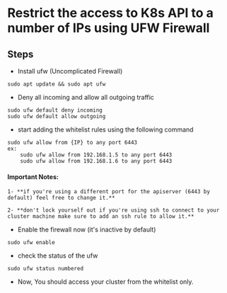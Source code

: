 # Restrict the access to K8s API to a number of IPs using UFW Firewall


## Steps

- Install ufw (Uncomplicated Firewall)
```
sudo apt update && sudo apt ufw
```

- Deny all incoming and allow all outgoing traffic
```
sudo ufw default deny incoming
sudo ufw default allow outgoing
```

- start adding the whitelist rules using the following command
```
sudo ufw allow from {IP} to any port 6443
ex:
    sudo ufw allow from 192.168.1.5 to any port 6443
    sudo ufw allow from 192.168.1.6 to any port 6443
```
#### Important Notes:
    1- **if you're using a different port for the apiserver (6443 by default) feel free to change it.**

    2- **don't lock yourself out if you're using ssh to connect to your cluster machine make sure to add an ssh rule to allow it.**

- Enable the firewall now (it's inactive by default)
```
sudo ufw enable
```

- check the status of the ufw 
``` 
sudo ufw status numbered
```

- Now, You should access your cluster from the whitelist only.